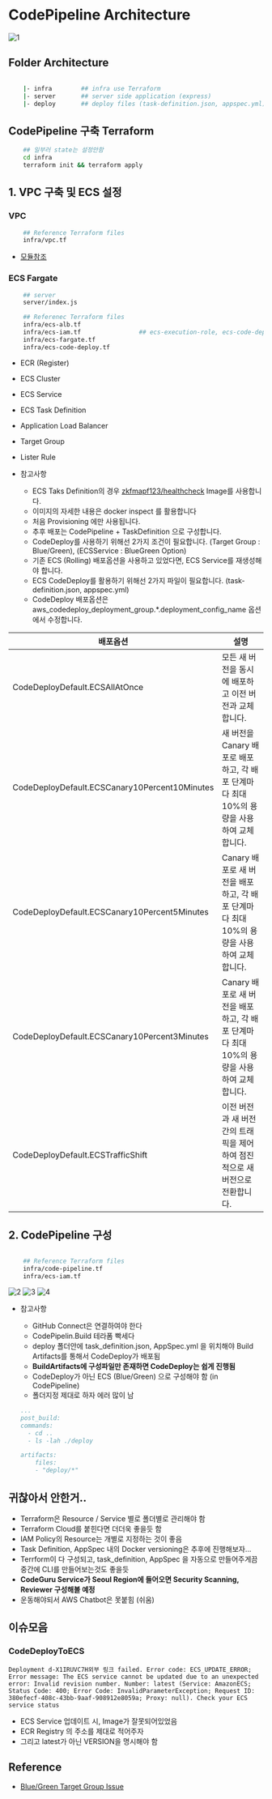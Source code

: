 # CodePipeline Architecture

![1](./public/1.png)

## Folder Architecture

```sh

    |- infra        ## infra use Terraform 
    |- server       ## server side application (express)
    |- deploy       ## deploy files (task-definition.json, appspec.yml)
```

## CodePipeline 구축 Terraform 

```sh
    ## 일부러 state는 설정안함 
    cd infra 
    terraform init && terraform apply
```

## 1. VPC 구축 및 ECS 설정

### VPC 

```sh
    ## Reference Terraform files
    infra/vpc.tf
```

- <a href="https://registry.terraform.io/modules/zkfmapf123/vpc3tier/lee/latest"> 모듈참조 </a>

### ECS Fargate 

```sh
    ## server 
    server/index.js

    ## Referenec Terraform files
    infra/ecs-alb.tf
    infra/ecs-iam.tf                ## ecs-execution-role, ecs-code-deploy-role
    infra/ecs-fargate.tf
    infra/ecs-code-deploy.tf
```

- ECR (Register)
- ECS Cluster
- ECS Service
- ECS Task Definition
- Application Load Balancer
- Target Group
- Lister Rule

- 참고사항

    - ECS Taks Definition의 경우 <a href="https://hub.docker.com/repository/docker/zkfmapf123/healthcheck/general"> zkfmapf123/healthcheck</a> Image를 사용합니다.
    - 이미지의 자세한 내용은 docker inspect 를 활용합니다
    - 처음 Provisioning 에만 사용됩니다.
    - 추후 배포는 CodePipeline + TaskDefinition 으로 구성합니다.
    - CodeDeploy를 사용하기 위해선 2가지 조건이 필요합니다. (Target Group : Blue/Green), (ECSService : BlueGreen Option)
    - 기존 ECS (Rolling) 배포옵션을 사용하고 있었다면, ECS Service를 재생성해야 합니다.
    - ECS CodeDeploy를 활용하기 위해선 2가지 파일이 필요합니다. (task-definition.json, appspec.yml)
    - CodeDeploy 배포옵션은 aws_codedeploy_deployment_group.*.deployment_config_name 옵션에서 수정합니다.

| 배포옵션                            | 설명                                                                                          |
|------------------------------------|------------------------------------------------------------------------------------------------|
| CodeDeployDefault.ECSAllAtOnce     | 모든 새 버전을 동시에 배포하고 이전 버전과 교체합니다.                                        |
| CodeDeployDefault.ECSCanary10Percent10Minutes | 새 버전을 Canary 배포로 배포하고, 각 배포 단계마다 최대 10%의 용량을 사용하여 교체합니다. |
| CodeDeployDefault.ECSCanary10Percent5Minutes  | Canary 배포로 새 버전을 배포하고, 각 배포 단계마다 최대 10%의 용량을 사용하여 교체합니다. |
| CodeDeployDefault.ECSCanary10Percent3Minutes  | Canary 배포로 새 버전을 배포하고, 각 배포 단계마다 최대 10%의 용량을 사용하여 교체합니다. |
| CodeDeployDefault.ECSTrafficShift   | 이전 버전과 새 버전 간의 트래픽을 제어하여 점진적으로 새 버전으로 전환합니다.                |

## 2. CodePipeline 구성

```sh

    ## Reference Terraform files
    infra/code-pipeline.tf
    infra/ecs-iam.tf
```

![2](./public/2.png)
![3](./public/3.png)
![4](./public/4.png)

- 참고사항
    - GitHub Connect은 연결하여야 한다
    - CodePipelin.Build 테라폼 빡세다
    - deploy 폴더안에 task_definition.json, AppSpec.yml 을 위치해야 Build Artifacts를 통해서 CodeDeploy가 배포됨
    - <b>BuildArtifacts에 구성파일만 존재하면 CodeDeploy는 쉽게 진행됨</b>
    - CodeDeploy가 아닌 ECS (Blue/Green) 으로 구성해야 함 (in CodePipeline)
    - 폴더지정 제대로 하자 에러 많이 남

    ```yml
    ...
    post_build:
    commands:
      - cd ..
      - ls -lah ./deploy

    artifacts:
        files:
        - "deploy/*"
    ```


## 귀찮아서 안한거..

- Terraform은 Resource / Service 별로 폴더별로 관리해야 함
- Terraform Cloud를 붙힌다면 더더욱 좋을듯 함
- IAM Policy의 Resource는 개별로 지정하는 것이 좋음
- Task Definition, AppSpec 내의 Docker versioning은 추후에 진행해보자...
- Terrform이 다 구성되고, task_definition, AppSpec 을 자동으로 만들어주게끔 중간에 CLI를 만들어보는것도 좋을듯
- <b>CodeGuru Service가 Seoul Region에 들어오면 Security Scanning, Reviewer 구성해볼 예정</b>
- 운동해야되서 AWS Chatbot은 못붙힘 (쉬움)

## 이슈모음

### CodeDeployToECS

```
Deployment d-X1IRUVC7H외부 링크 failed. Error code: ECS_UPDATE_ERROR; Error message: The ECS service cannot be updated due to an unexpected error: Invalid revision number. Number: latest (Service: AmazonECS; Status Code: 400; Error Code: InvalidParameterException; Request ID: 380efecf-408c-43bb-9aaf-908912e8059a; Proxy: null). Check your ECS service status
```

- ECS Service 업데이트 시, Image가 잘못되어있었음
- ECR Registry 의 주소를 제대로 적어주자
- 그리고 latest가 아닌 VERSION을 명시해야 함



## Reference

- <a href="https://repost.aws/questions/QU6quBySm3Tmqv1UixHTVRZw/listener-requirements-for-codedeploy-blue-green-deployments"> Blue/Green Target Group Issue </a>
